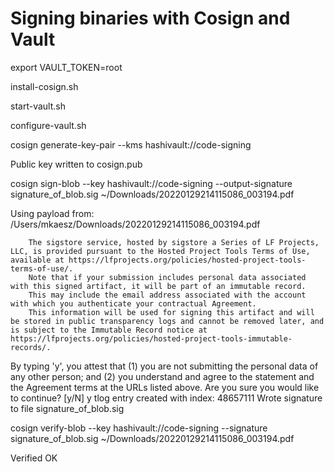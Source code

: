 # Signing binaries with Cosign and Vault

export VAULT_TOKEN=root

install-cosign.sh

start-vault.sh

configure-vault.sh

cosign generate-key-pair --kms hashivault://code-signing 

Public key written to cosign.pub



cosign sign-blob --key hashivault://code-signing --output-signature signature_of_blob.sig ~/Downloads/20220129214115086_003194.pdf                                                            

Using payload from: /Users/mkaesz/Downloads/20220129214115086_003194.pdf

        The sigstore service, hosted by sigstore a Series of LF Projects, LLC, is provided pursuant to the Hosted Project Tools Terms of Use, available at https://lfprojects.org/policies/hosted-project-tools-terms-of-use/.
        Note that if your submission includes personal data associated with this signed artifact, it will be part of an immutable record.
        This may include the email address associated with the account with which you authenticate your contractual Agreement.
        This information will be used for signing this artifact and will be stored in public transparency logs and cannot be removed later, and is subject to the Immutable Record notice at https://lfprojects.org/policies/hosted-project-tools-immutable-records/.

By typing 'y', you attest that (1) you are not submitting the personal data of any other person; and (2) you understand and agree to the statement and the Agreement terms at the URLs listed above.
Are you sure you would like to continue? [y/N] y
tlog entry created with index: 48657111
Wrote signature to file signature_of_blob.sig



cosign verify-blob --key hashivault://code-signing --signature signature_of_blob.sig ~/Downloads/20220129214115086_003194.pdf

Verified OK
```
